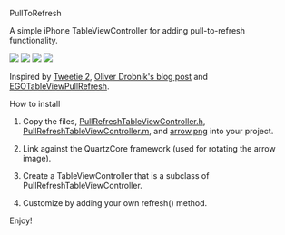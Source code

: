 PullToRefresh

A simple iPhone TableViewController for adding pull-to-refresh functionality.

![](http://s3.amazonaws.com/leah.baconfile.com/blog/refresh-small-1.png)
![](http://s3.amazonaws.com/leah.baconfile.com/blog/refresh-small-2.png)
![](http://s3.amazonaws.com/leah.baconfile.com/blog/refresh-small-3.png)
![](http://s3.amazonaws.com/leah.baconfile.com/blog/refresh-small-4.png)

Inspired by [Tweetie 2](http://www.atebits.com/tweetie-iphone/), [Oliver Drobnik's blog post](http://www.drobnik.com/touch/2009/12/how-to-make-a-pull-to-reload-tableview-just-like-tweetie-2/)
and [EGOTableViewPullRefresh](http://github.com/enormego/EGOTableViewPullRefresh).


How to install

1. Copy the files, [PullRefreshTableViewController.h](https://raw.github.com/leah/PullToRefresh/master/Classes/PullRefreshTableViewController.h),
[PullRefreshTableViewController.m](https://raw.github.com/leah/PullToRefresh/master/Classes/PullRefreshTableViewController.m),
and [arrow.png](http://github.com/leah/PullToRefresh/raw/master/arrow.png) into your project.

2. Link against the QuartzCore framework (used for rotating the arrow image).

3. Create a TableViewController that is a subclass of PullRefreshTableViewController.

4. Customize by adding your own refresh() method.


Enjoy!
